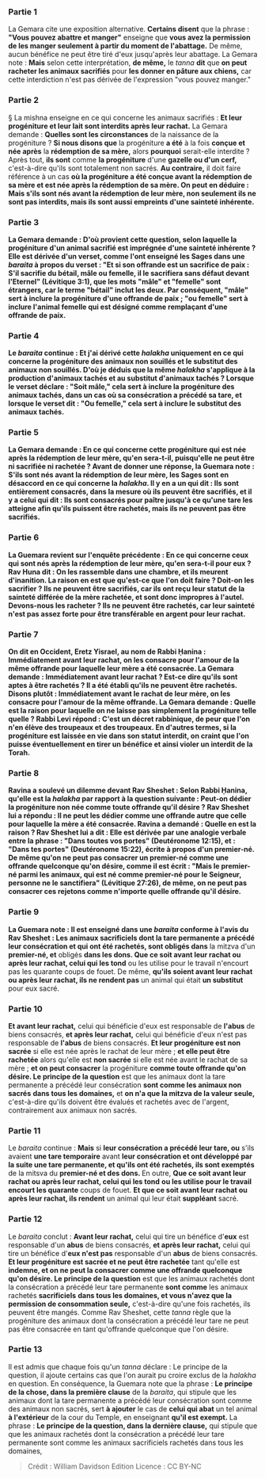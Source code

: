 
### Partie 1
La Gemara cite une exposition alternative. <b>Certains disent</b> que la phrase : <b>"Vous pouvez abattre et manger"</b> enseigne que <b>vous avez la permission de les manger seulement à partir du moment de l'abattage.</b> De même, aucun bénéfice ne peut être tiré d'eux jusqu'après leur abattage. La Gemara note : <b>Mais</b> selon cette interprétation, <b>de même,</b> le <i>tanna</i> <b>dit</b> que <b>on peut racheter les animaux sacrifiés</b> pour <b>les donner en pâture aux chiens,</b> car cette interdiction n'est pas dérivée de l'expression "vous pouvez manger."

### Partie 2
§ La mishna enseigne en ce qui concerne les animaux sacrifiés : <b>Et leur progéniture et leur lait sont interdits après leur rachat.</b> La Gemara demande : <b>Quelles sont les circonstances</b> de la naissance de la progéniture ? <b>Si nous disons que</b> la progéniture <b>a été</b> à la fois <b>conçue et née après</b> la <b>rédemption de sa mère,</b> alors <b>pourquoi</b> serait-elle interdite ? Après tout, <b>ils sont</b> comme <b>la progéniture</b> d'une <b>gazelle ou d'un cerf,</b> c'est-à-dire qu'ils sont totalement non sacrés. <b>Au contraire,</b> il doit faire référence à un cas <b>où la progéniture <b>a été conçue avant</b> la <b>rédemption de sa mère et est née après</b> la <b>rédemption de sa mère.</b> On peut en déduire : <b>Mais</b> s'ils sont nés <b>avant la <b>rédemption</b> de leur mère, </b> non seulement ils ne sont pas interdits, <b>mais ils sont aussi empreints</b> d'une <b>sainteté inhérente.</b>

### Partie 3
La Gemara demande : <b>D'où provient cette question,</b> selon laquelle la progéniture d'un animal sacrifié est imprégnée d'une sainteté inhérente ? Elle est dérivée d'un verset, <b>comme l'ont enseigné les Sages</b> dans une <i>baraita</i> à propos du verset : "Et si son offrande est un sacrifice de paix : S'il sacrifie du bétail, mâle ou femelle, il le sacrifiera sans défaut devant l'Eternel" (Lévitique 3:1), que les mots "mâle" et "femelle" sont étrangers, car le terme "bétail" inclut les deux. Par conséquent, <b>"mâle"</b> sert <b>à inclure la progéniture</b> d'une offrande de paix ; <b>"ou femelle"</b> sert <b>à inclure l'animal</b> femelle qui est désigné comme <b>remplaçant</b> d'une offrande de paix.

### Partie 4
Le <i>baraita</i> continue : <b>Et j'ai</b> dérivé cette <i>halakha</i> <b>uniquement</b> en ce qui concerne <b>la progéniture des animaux non souillés</b> <b>et le substitut des animaux non souillés</b>. <b>D'où</b> je déduis que la même <i>halakha</i> s'applique à la <b>production d'animaux tachés</b> <b>et au substitut d'animaux tachés</b> ? <b>Lorsque</b> le verset <b>déclare : "Soit mâle,"</b> cela sert <b>à inclure la progéniture des animaux tachés</b>, dans un cas où sa consécration a précédé sa tare, et lorsque le verset dit : <b>"Ou femelle,"</b> cela sert <b>à inclure le substitut des animaux tachés</b>.

### Partie 5
La Gemara demande : En ce qui concerne <b>cette progéniture qui</b> est née <b>après la <b>rédemption de leur</b> mère, qu'en sera-t-il,</b> puisqu'elle ne peut être ni sacrifiée ni rachetée ? Avant de donner une réponse, la Guemara note : S'ils sont nés <b>avant la <b>rédemption</b> de leur mère, </b> les Sages <b>sont en désaccord en ce qui concerne</b> la <i>halakha</i>. <b>Il y en a un qui dit : Ils sont</b> entièrement <b>consacrés,</b> dans la mesure où ils peuvent <b>être sacrifiés, et il y a celui qui dit : Ils sont consacrés pour paître</b> jusqu'à ce qu'une tare les atteigne afin qu'ils puissent être rachetés, mais ils ne peuvent pas être sacrifiés.

### Partie 6
La Guemara revient sur l'enquête précédente : En ce qui concerne ceux <b>qui</b> sont nés <b>après la <b>rédemption de leur</b> mère, qu'en sera-t-il pour eux ? Rav Huna dit : On les rassemble dans une chambre, et ils meurent</b> d'inanition. La raison en est <b>que qu'est-ce</b> que l'on <b>doit faire ? Doit-on les sacrifier ? </b> Ils ne peuvent être sacrifiés, car <b>ils ont reçu</b> leur statut <b>de la</b> <b>sainteté différée</b> de la mère rachetée, et sont donc impropres à l'autel. <b>Devons-nous les racheter ?</b> Ils ne peuvent être rachetés, car leur sainteté <b>n'est pas assez forte</b> <b>pour être transférable</b> en argent pour <b>leur rachat.</b>

### Partie 7
<b>On dit en Occident,</b> Eretz Yisrael, <b>au nom de Rabbi Ḥanina :</b> Immédiatement <b>avant leur rachat, on les consacre pour l'amour de la même offrande</b> pour laquelle leur mère a été consacrée. La Gemara demande : Immédiatement <b>avant leur rachat ?</b> Est-ce <b>dire qu'ils sont aptes à être rachetés ?</b> Il a été établi qu'ils ne peuvent être rachetés. <b>Disons plutôt :</b> Immédiatement <b>avant le rachat de leur mère, on les consacre pour l'amour de la même offrande.</b> La Gemara demande : <b>Quelle est la raison</b> pour laquelle on ne laisse pas simplement la progéniture telle quelle ? <b>Rabbi Levi répond :</b> C'est un <b>décret rabbinique, de peur que l'on n'en élève des troupeaux et des troupeaux.</b> En d'autres termes, si la progéniture est laissée en vie dans son statut interdit, on craint que l'on puisse éventuellement en tirer un bénéfice et ainsi violer un interdit de la Torah.

### Partie 8
<b>Ravina a soulevé un dilemme devant Rav Sheshet :</b> Selon Rabbi Ḥanina, <b>qu'elle est</b> la <i>halakha</i> par rapport à la question suivante : <b>Peut-on dédier</b> la progéniture non née <b>comme toute offrande qu'il désire ?</b> Rav Sheshet <b>lui a répondu : Il ne peut les dédier</b> comme une offrande autre que celle pour laquelle la mère a été consacrée. Ravina a demandé : <b>Quelle en est la raison ?</b> Rav Sheshet <b>lui a dit :</b> Elle est <b>dérivée</b> par une analogie verbale entre la phrase : <b>"Dans</b> toutes <b>vos portes"</b> (Deutéronome 12:15), et : <b>"Dans tes portes"</b> (Deutéronome 15:22), écrite <b>à propos d'un premier-né. De même qu'on ne peut pas consacrer un premier-né comme une offrande quelconque qu'on désire, comme il est écrit : "Mais le premier-né parmi les animaux, qui est né comme premier-né pour le Seigneur, personne ne le sanctifiera"</b> (Lévitique 27:26), <b>de même, on ne peut pas consacrer ces</b> rejetons <b>comme n'importe quelle offrande qu'il désire.</b>

### Partie 9
La Guemara note : <b>Il est enseigné</b> dans une <i>baraita</i> <b>conforme</b> à l'avis <b>du Rav Sheshet : Les animaux sacrificiels</b> <b>dont la tare permanente a précédé leur consécration et</b> qui ont été rachetés, sont obligés dans</b> la mitzva d'un <b>premier-né, et</b> obligés <b>dans les dons. Que ce soit avant leur rachat ou après leur rachat, celui qui les tond</b> ou les utilise pour le travail n'encourt pas les quarante</b> coups de fouet. De même, <b>qu'ils soient avant leur rachat ou après leur rachat, ils ne rendent pas</b> un animal qui était <b>un substitut</b> pour eux sacré.

### Partie 10
<b>Et avant leur rachat,</b> celui qui bénéficie d'eux</b> est responsable de <b>l'abus</b> de biens consacrés, <b>et après leur rachat,</b> celui qui bénéficie d'eux n'est pas</b> responsable de <b>l'abus</b> de biens consacrés. <b>Et leur progéniture est non sacrée</b> si elle est née après le rachat de leur mère ; <b>et elle peut être rachetée</b> alors qu'elle est <b>non sacrée</b> si elle est née avant le rachat de sa mère ; <b>et on peut consacrer</b> la progéniture <b>comme toute offrande qu'on désire. Le principe de la question</b> est que les animaux dont la tare permanente a précédé leur consécration <b>sont comme les animaux non sacrés</b> <b>dans tous les domaines,</b> et <b>on n'a que la mitzva de la valeur seule,</b> c'est-à-dire qu'ils doivent être évalués et rachetés avec de l'argent, contrairement aux animaux non sacrés.

### Partie 11
Le <i>baraita</i> continue : <b>Mais</b> si <b>leur consécration a précédé leur tare, ou</b> s'ils avaient <b>une tare temporaire</b> avant <b>leur consécration et ont développé par la suite une tare permanente, et qu'ils ont été rachetés, ils sont exemptés</b> de la mitsva du <b>premier-né et des dons. </b> En outre, <b>Que ce soit avant leur rachat ou après leur rachat, celui qui les tond</b> <b>ou les utilise pour le travail encourt les quarante</b> coups de fouet. <b>Et que ce soit avant leur rachat ou après leur rachat, ils rendent</b> un animal qui leur était <b>suppléant</b> sacré.

### Partie 12
Le <i>baraita</i> conclut : <b>Avant leur rachat,</b> celui qui tire un bénéfice d'<b>eux</b> est responsable d'un <b>abus</b> de biens consacrés, <b>et après leur rachat,</b> celui qui tire un bénéfice d'<b>eux n'est pas</b> responsable d'un <b>abus</b> de biens consacrés. <b>Et leur progéniture est sacrée et ne peut être rachetée</b> tant qu'elle est <b>indemne, et on ne peut la consacrer comme une offrande quelconque qu'on désire. Le principe de la question</b> est que les animaux rachetés dont la consécration a précédé leur tare permanente <b>sont comme</b> les animaux rachetés <b>sacrificiels</b> <b>dans tous les domaines, et vous n'avez que la permission de consommation seule,</b> c'est-à-dire qu'une fois rachetés, ils peuvent être mangés. Comme Rav Sheshet, cette <i>tanna</i> règle que la progéniture des animaux dont la consécration a précédé leur tare ne peut pas être consacrée en tant qu'offrande quelconque que l'on désire.

### Partie 13
Il est admis que chaque fois qu'un <i>tanna</i> déclare : Le principe de la question, il ajoute certains cas que l'on aurait pu croire exclus de la <i>halakha</i> en question. En conséquence, la Guemara note que la phrase : <b>Le principe de la chose, dans la première clause</b> de la <i>baraita</i>, qui stipule que les animaux dont la tare permanente a précédé leur consécration sont comme des animaux non sacrés, sert <b>à ajouter</b> le cas de <b>celui qui abat</b> un tel animal <b>à l'extérieur</b> de la cour du Temple, en enseignant <b>qu'il est exempt.</b> La phrase : <b>Le principe de la question, dans la dernière clause,</b> qui stipule que que les animaux rachetés dont la consécration a précédé leur tare permanente sont comme les animaux sacrificiels rachetés dans tous les domaines,

>Crédit : William Davidson Edition
>Licence : CC BY-NC